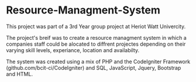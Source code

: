 # Resource-Managment-System

This project was part of a 3rd Year group project at Heriot Watt Univercity.  

The project's breif was to create a resource managment system in which a companies staff could be alocated to diffrent projectes depending on their varying skill levels, experiance, location and availabilty.  

The system was created using a mix of PHP and the CodeIgniter Framework (github.com/bcit-ci/CodeIgniter) and SQL, JavaScript, Jquery, Bootstrap and HTML. 
